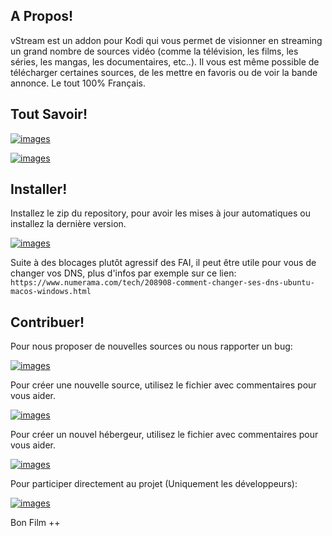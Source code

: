 ## A Propos!

vStream est un addon pour Kodi qui vous permet de visionner en streaming un grand nombre de sources vidéo (comme la télévision, les films, les séries, les mangas, les documentaires, etc..). Il vous est même possible de télécharger certaines sources, de les mettre en favoris ou de voir la bande annonce. Le tout 100% Français.

## Tout Savoir!

[![images](https://img.shields.io/badge/Visiter-vstream&#46;io-yellowgreen.svg?style=for-the-badge)](https://kodi-vstream.github.io/)

[![images](https://img.shields.io/badge/Communauté-KodiFR-yellowgreen.svg?style=for-the-badge)](http://kodi-fr.rf.gd/index.php)


## Installer!

Installez le zip du repository, pour avoir les mises à jour automatiques ou installez la dernière version.

[![images](https://img.shields.io/badge/T%C3%A9l%C3%A9charger-Repository-blue.svg?style=for-the-badge)](https://github.com/Kodi-vStream/venom-xbmc-addons/releases/tag/0.0.3)

Suite à des blocages plutôt agressif des FAI, il peut être utile pour vous de changer vos DNS, plus d'infos par exemple sur ce lien: `https://www.numerama.com/tech/208908-comment-changer-ses-dns-ubuntu-macos-windows.html`

## Contribuer!

Pour nous proposer de nouvelles sources ou nous rapporter un bug:

[![images](https://img.shields.io/badge/Github-Issues-blue.svg?style=for-the-badge)](https://github.com/Kodi-vStream/venom-xbmc-addons/issues)

Pour créer une nouvelle source, utilisez le fichier avec commentaires pour vous aider.

[![images](https://img.shields.io/badge/Fichier-Source-green.svg?style=for-the-badge)](https://github.com/Kodi-vStream/venom-xbmc-addons/blob/Beta/ajouter_une_source.py)

Pour créer un nouvel hébergeur, utilisez le fichier avec commentaires pour vous aider.

[![images](https://img.shields.io/badge/Fichier-H%C3%A9bergeur-yellow.svg?style=for-the-badge)](https://github.com/Kodi-vStream/venom-xbmc-addons/blob/Beta/ajouter_un_hebergeur.py)

Pour participer directement au projet (Uniquement les développeurs):

[![images](https://img.shields.io/badge/T%C3%A9l%C3%A9charger-B%C3%AAta-orange.svg?style=for-the-badge)](https://minhaskamal.github.io/DownGit/#/home?url=https:%2F%2Fgithub.com%2FKodi-vStream%2Fvenom-xbmc-addons%2Ftree%2FBeta%2Fplugin.video.vstream)


Bon Film ++
